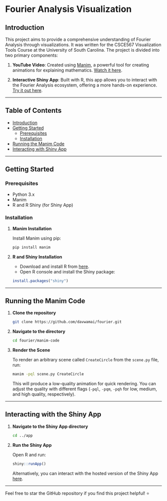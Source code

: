 # Fourier Analysis Visualization

## Introduction

This project aims to provide a comprehensive understanding of Fourier Analysis through visualizations. It was written for the CSCE567 Visualization Tools Course at the University of South Carolina. 
The project is divided into two primary components:

1. **YouTube Video**: Created using [Manim](https://github.com/ManimCommunity/manim), a powerful tool for creating animations for explaining mathematics. [Watch it here](https://www.youtube.com/watch?v=9x4VQOlJegM).

2. **Interactive Shiny App**: Built with R, this app allows you to interact with the Fourier Analysis ecosystem, offering a more hands-on experience. [Try it out here](https://davwamai.shinyapps.io/fourier-analysis/).

---

## Table of Contents

- [Introduction](#introduction)
- [Getting Started](#getting-started)
  - [Prerequisites](#prerequisites)
  - [Installation](#installation)
- [Running the Manim Code](#running-the-manim-code)
- [Interacting with Shiny App](#interacting-with-shiny-app)

---

## Getting Started

### Prerequisites

- Python 3.x
- Manim
- R and R Shiny (for Shiny App)
  
### Installation

1. **Manim Installation**

    Install Manim using pip:

    ```bash
    pip install manim
    ```
    
2. **R and Shiny Installation**

    - Download and install R from [here](https://cran.r-project.org/mirrors.html).
    - Open R console and install the Shiny package:

    ```R
    install.packages("shiny")
    ```

---

## Running the Manim Code

1. **Clone the repository**

    ```bash
    git clone https://github.com/davwamai/fourier.git
    ```

2. **Navigate to the directory**

    ```bash
    cd fourier/manim-code
    ```

3. **Render the Scene**

    To render an arbitrary scene called `CreateCircle` from the `scene.py` file, run:

    ```bash
    manim -pql scene.py CreateCircle
    ```

    This will produce a low-quality animation for quick rendering. You can adjust the quality with different flags (`-pql`, `-pqm`, `-pqh` for low, medium, and high quality, respectively).

---

## Interacting with the Shiny App

1. **Navigate to the Shiny App directory**

    ```bash
    cd ../app
    ```

2. **Run the Shiny App**

    Open R and run:

    ```R
    shiny::runApp()
    ```

    Alternatively, you can interact with the hosted version of the Shiny App [here](https://davwamai.shinyapps.io/fourier-analysis/).

---

Feel free to star the GitHub repository if you find this project helpful! ⭐
